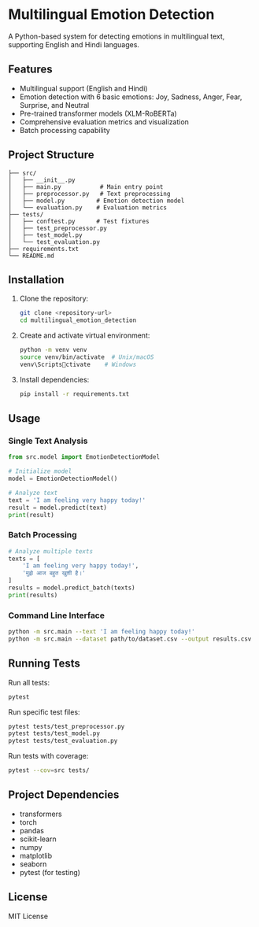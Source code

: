 # Multilingual Emotion Detection

A Python-based system for detecting emotions in multilingual text, supporting English and Hindi languages.

## Features

- Multilingual support (English and Hindi)
- Emotion detection with 6 basic emotions: Joy, Sadness, Anger, Fear, Surprise, and Neutral
- Pre-trained transformer models (XLM-RoBERTa)
- Comprehensive evaluation metrics and visualization
- Batch processing capability

## Project Structure

```
├── src/
│   ├── __init__.py
│   ├── main.py           # Main entry point
│   ├── preprocessor.py   # Text preprocessing
│   ├── model.py         # Emotion detection model
│   └── evaluation.py    # Evaluation metrics
├── tests/
│   ├── conftest.py      # Test fixtures
│   ├── test_preprocessor.py
│   ├── test_model.py
│   └── test_evaluation.py
├── requirements.txt
└── README.md
```

## Installation

1. Clone the repository:
   ```bash
   git clone <repository-url>
   cd multilingual_emotion_detection
   ```

2. Create and activate virtual environment:
   ```bash
   python -m venv venv
   source venv/bin/activate  # Unix/macOS
   venv\Scriptsctivate    # Windows
   ```

3. Install dependencies:
   ```bash
   pip install -r requirements.txt
   ```

## Usage

### Single Text Analysis
```python
from src.model import EmotionDetectionModel

# Initialize model
model = EmotionDetectionModel()

# Analyze text
text = 'I am feeling very happy today!'
result = model.predict(text)
print(result)
```

### Batch Processing
```python
# Analyze multiple texts
texts = [
    'I am feeling very happy today!',
    'मुझे आज बहुत खुशी है।'
]
results = model.predict_batch(texts)
print(results)
```

### Command Line Interface
```bash
python -m src.main --text 'I am feeling happy today!'
python -m src.main --dataset path/to/dataset.csv --output results.csv
```

## Running Tests

Run all tests:
```bash
pytest
```

Run specific test files:
```bash
pytest tests/test_preprocessor.py
pytest tests/test_model.py
pytest tests/test_evaluation.py
```

Run tests with coverage:
```bash
pytest --cov=src tests/
```

## Project Dependencies

- transformers
- torch
- pandas
- scikit-learn
- numpy
- matplotlib
- seaborn
- pytest (for testing)

## License

MIT License
